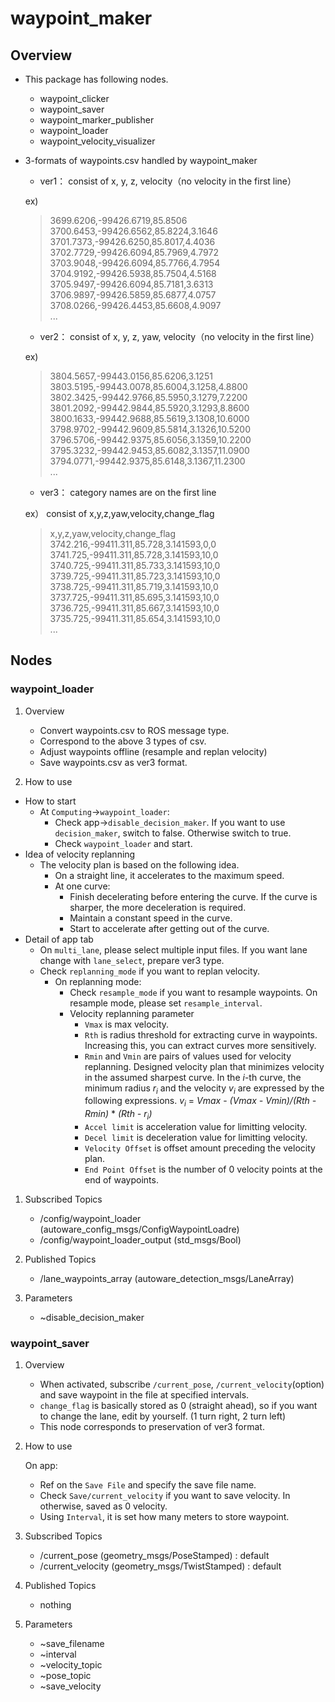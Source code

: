 # waypoint_maker

## Overview

- This package has following nodes.

    - waypoint_clicker
    - waypoint_saver
    - waypoint_marker_publisher
    - waypoint_loader
    - waypoint_velocity_visualizer

- 3-formats of waypoints.csv handled by waypoint_maker

    - ver1： consist of x, y, z, velocity（no velocity in the first line）

    ex)

    > 3699.6206,-99426.6719,85.8506 <br>
    > 3700.6453,-99426.6562,85.8224,3.1646 <br>
    > 3701.7373,-99426.6250,85.8017,4.4036 <br>
    > 3702.7729,-99426.6094,85.7969,4.7972 <br>
    > 3703.9048,-99426.6094,85.7766,4.7954 <br>
    > 3704.9192,-99426.5938,85.7504,4.5168 <br>
    > 3705.9497,-99426.6094,85.7181,3.6313 <br>
    > 3706.9897,-99426.5859,85.6877,4.0757 <br>
    > 3708.0266,-99426.4453,85.6608,4.9097 <br>
    > ... <br>

    - ver2： consist of x, y, z, yaw, velocity（no velocity in the first line）

    ex)

    > 3804.5657,-99443.0156,85.6206,3.1251 <br>
    > 3803.5195,-99443.0078,85.6004,3.1258,4.8800 <br>
    > 3802.3425,-99442.9766,85.5950,3.1279,7.2200 <br>
    > 3801.2092,-99442.9844,85.5920,3.1293,8.8600 <br>
    > 3800.1633,-99442.9688,85.5619,3.1308,10.6000 <br>
    > 3798.9702,-99442.9609,85.5814,3.1326,10.5200 <br>
    > 3796.5706,-99442.9375,85.6056,3.1359,10.2200 <br>
    > 3795.3232,-99442.9453,85.6082,3.1357,11.0900 <br>
    > 3794.0771,-99442.9375,85.6148,3.1367,11.2300 <br>
    > ... <br>

    - ver3： category names are on the first line

    ex） consist of x,y,z,yaw,velocity,change_flag

    > x,y,z,yaw,velocity,change_flag <br>
    > 3742.216,-99411.311,85.728,3.141593,0,0 <br>
    > 3741.725,-99411.311,85.728,3.141593,10,0 <br>
    > 3740.725,-99411.311,85.733,3.141593,10,0 <br>
    > 3739.725,-99411.311,85.723,3.141593,10,0 <br>
    > 3738.725,-99411.311,85.719,3.141593,10,0 <br>
    > 3737.725,-99411.311,85.695,3.141593,10,0 <br>
    > 3736.725,-99411.311,85.667,3.141593,10,0 <br>
    > 3735.725,-99411.311,85.654,3.141593,10,0 <br>
    > ... <br>

## Nodes

### waypoint_loader

1. Overview

    - Convert waypoints.csv to ROS message type.
    - Correspond to the above 3 types of csv.
    - Adjust waypoints offline (resample and replan velocity)
    - Save waypoints.csv as ver3 format.

1. How to use

  * How to start
    - At `Computing`->`waypoint_loader`:
      - Check app->`disable_decision_maker`.
        If you want to use `decision_maker`, switch to false.
        Otherwise switch to true.
      - Check `waypoint_loader` and start.
  * Idea of velocity replanning
    - The velocity plan is based on the following idea.
      - On a straight line, it accelerates to the maximum speed.
      - At one curve:
        * Finish decelerating before entering the curve.
          If the curve is sharper, the more deceleration is required.
        * Maintain a constant speed in the curve.
        * Start to accelerate after getting out of the curve.
  * Detail of app tab
    - On `multi_lane`, please select multiple input files. If you want lane change with `lane_select`, prepare ver3 type.
    - Check `replanning_mode` if you want to replan velocity.
      - On replanning mode:
        * Check `resample_mode` if you want to resample waypoints.
          On resample mode, please set `resample_interval`.
        * Velocity replanning parameter
          - `Vmax` is max velocity.
          - `Rth`  is radius threshold for extracting curve in waypoints.
            Increasing this, you can extract curves more sensitively.
          - `Rmin` and `Vmin` are pairs of values used for velocity replanning.
            Designed velocity plan that minimizes velocity in the assumed sharpest curve.
            In the _i_-th curve, the minimum radius _r<sub>i</sub>_ and the velocity _v<sub>i</sub>_ are expressed by the following expressions.
            _v<sub>i</sub>_ = _Vmax_ - _(Vmax - Vmin)/(Rth - Rmin)_ * _(Rth - r<sub>i</sub>)_
          - `Accel limit` is acceleration value for limitting velocity.
          - `Decel limit` is deceleration value for limitting velocity.
          - `Velocity Offset` is offset amount preceding the velocity plan.
          - `End Point Offset` is the number of 0 velocity points at the end of waypoints.

1. Subscribed Topics

    - /config/waypoint_loader (autoware_config_msgs/ConfigWaypointLoadre)
    - /config/waypoint_loader_output (std_msgs/Bool)

1. Published Topics

    - /lane_waypoints_array (autoware_detection_msgs/LaneArray)

1. Parameters

    - ~disable_decision_maker


### waypoint_saver

1. Overview

    - When activated, subscribe `/current_pose`, `/current_velocity`(option) and save waypoint in the file at specified intervals.
    - `change_flag` is basically stored as 0 (straight ahead),
      so if you want to change the lane, edit by yourself. (1 turn right, 2 turn left)
    - This node corresponds to preservation of ver3 format.

1. How to use

    On app:
    - Ref on the `Save File` and specify the save file name.
    - Check `Save/current_velocity` if you want to save velocity.
      In otherwise, saved as 0 velocity.
    - Using `Interval`, it is set how many meters to store waypoint.

1. Subscribed Topics

    - /current_pose (geometry_msgs/PoseStamped) : default
    - /current_velocity (geometry_msgs/TwistStamped) : default

1. Published Topics

    - nothing

1. Parameters

    - ~save_filename
    - ~interval
    - ~velocity_topic
    - ~pose_topic
    - ~save_velocity
